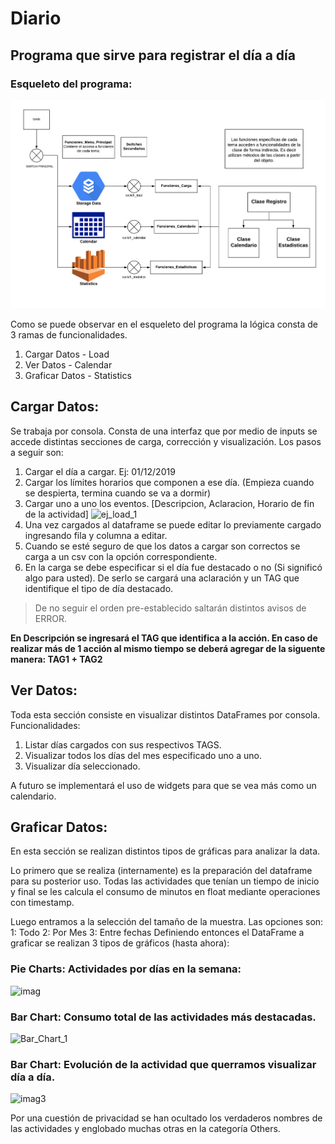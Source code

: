 # Diario

## Programa que sirve para registrar el día a día

### Esqueleto del programa:
![esqueleto_programa](https://raw.githubusercontent.com/brianreinke95/Diario/master/Diario_Diagrama.png)

Como se puede observar en el esqueleto del programa la lógica consta de 3 ramas de funcionalidades. 
1. Cargar Datos - Load
2. Ver Datos - Calendar
3. Graficar Datos - Statistics

## Cargar Datos:
Se trabaja por consola. Consta de una interfaz que por medio de inputs se accede distintas secciones de carga, corrección y visualización.
Los pasos a seguir son: 
  1. Cargar el día a cargar. Ej: 01/12/2019
  2. Cargar los límites horarios que componen a ese día. (Empieza cuando se despierta, termina cuando se va a dormir)
  3. Cargar uno a uno los eventos. [Descripcion, Aclaracion, Horario de fin de la actividad]
  ![ej_load_1](https://user-images.githubusercontent.com/28718644/73139903-b0be1f80-4051-11ea-859d-915ba5b4f03d.png)
  4. Una vez cargados al dataframe se puede editar lo previamente cargado ingresando fila y columna a editar.
  5. Cuando se esté seguro de que los datos a cargar son correctos se carga a un csv con la opción correspondiente.
  6. En la carga se debe especificar si el día fue destacado o no (Si significó algo para usted). De serlo se cargará una aclaración y un TAG que identifique el tipo de día destacado.

> De no seguir el orden pre-establecido saltarán distintos avisos de ERROR.

**En Descripción se ingresará el TAG que identifica a la acción. En caso de realizar más de 1 acción al mismo tiempo se deberá
agregar de la siguente manera: TAG1 + TAG2**

## Ver Datos:
Toda esta sección consiste en visualizar distintos DataFrames por consola. 
Funcionalidades:
  1. Listar días cargados con sus respectivos TAGS. 
  2. Visualizar todos los días del mes especificado uno a uno.
  3. Visualizar día seleccionado.
  
A futuro se implementará el uso de widgets para que se vea más como un calendario.

## Graficar Datos:
En esta sección se realizan distintos tipos de gráficas para analizar la data. 

Lo primero que se realiza (internamente) es la preparación del dataframe para su posterior uso. Todas las actividades que tenían un tiempo
de inicio y final se les calcula el consumo de minutos en float mediante operaciones con timestamp.

Luego entramos a la selección del tamaño de la muestra. 
Las opciones son:
  1: Todo
  2: Por Mes
  3: Entre fechas
Definiendo entonces el DataFrame a graficar se realizan 3 tipos de gráficos (hasta ahora):
  ### Pie Charts: Actividades por días en la semana:
  ![imag](https://user-images.githubusercontent.com/28718644/73139698-73f12900-404f-11ea-978d-993bdb911db6.png)
  
  ### Bar Chart: Consumo total de las actividades más destacadas.
  ![Bar_Chart_1](https://user-images.githubusercontent.com/28718644/73139918-e82ccc00-4051-11ea-83da-103072b44e19.png)

  ### Bar Chart: Evolución de la actividad que querramos visualizar día a día.
  ![imag3](https://user-images.githubusercontent.com/28718644/73139696-705da200-404f-11ea-9475-e4767d10c93b.png)

Por una cuestión de privacidad se han ocultado los verdaderos nombres de las actividades y englobado muchas otras en la categoría Others.





